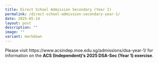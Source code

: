 ```yaml
---
title: Direct School Admission Secondary (Year 1)
permalink: /direct-school-admission-secondary-year-1/
date: 2025-05-14
layout: post
description: ""
image: ""
variant: markdown
---
```

<p>Please visit <a rel="noopener noreferrer nofollow" target="_blank">https://www.acsindep.moe.edu.sg/admissions/dsa-year-1/</a> for
information on the <strong>ACS (Independent)’s 2025 DSA-Sec (Year 1) exercise</strong>.</p>